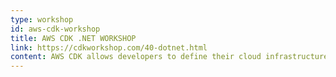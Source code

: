 ```yaml
---
type: workshop
id: aws-cdk-workshop
title: AWS CDK .NET WORKSHOP
link: https://cdkworkshop.com/40-dotnet.html
content: AWS CDK allows developers to define their cloud infrastructure in code instead of writing large JSON or YAML files. .NET developers can build their cloud infrastructure in C# or F# taking advantages of .NET compilers and tools to validate their infrastructure.
---
```

